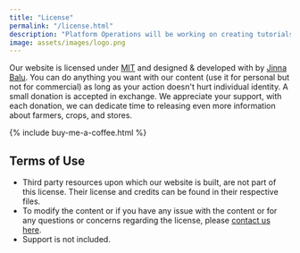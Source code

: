 ```yaml
---
title: "License"
permalink: "/license.html"
description: "Platform Operations will be working on creating tutorials and practical implementation of the dockerisation of any application. Tutorials created here are purely example based, which will help you dockerize your application and run it as a container"
image: assets/images/logo.png
---
```


Our website is licensed under [MIT](https://choosealicense.com/licenses/mit/) and designed & developed with by [Jinna Balu](https://jinnabalu.github.io/resume/). You can do anything you want with our content (use it for personal but not for commercial) as long as your action doesn't hurt individual identity. A small donation is accepted in exchange. We appreciate your support, with each donation, we can dedicate time to releasing even more information about farmers, crops, and stores.

{% include buy-me-a-coffee.html %}

## Terms of Use

- Third party resources upon which our website is built, are not part of this license. Their license and credits can be found in their respective files.
- To modify the content or if you have any issue with the content or for any questions or concerns regarding the license, please [contact us here]({{site.baseurl}}/contact.html).
- Support is not included.